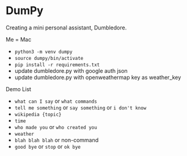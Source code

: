 # DumPy

Creating a mini personal assistant, Dumbledore.

Me = Mac
- `python3 -m venv dumpy`
- `source dumpy/bin/activate`
- `pip install -r requirements.txt`
- update dumbledore.py with google auth json
- update dumbledore.py with openweathermap key as weather_key

Demo List
- `what can I say` or `what commands`
- `tell me something` or `say something` or `i don't know`
- `wikipedia {topic}`
- `time`
- `who made you` or `who created you`
- `weather`
- `blah blah blah` or non-command
- `good bye` or `stop` or `ok bye`